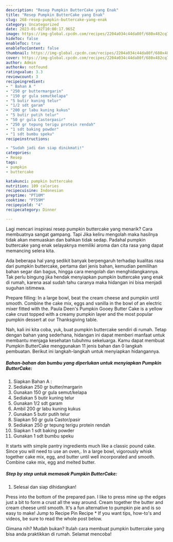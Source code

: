 ```yaml
---
description: "Resep Pumpkin ButterCake yang Enak"
title: "Resep Pumpkin ButterCake yang Enak"
slug: 268-resep-pumpkin-buttercake-yang-enak
category: Uncategorized
date: 2023-01-02T10:00:17.965Z
image: https://img-global.cpcdn.com/recipes/2204a034c44da80f/680x482cq70/pumpkin-buttercake-foto-resep-utama.jpg
hideToc: false
enableToc: true
enableTocContent: false
thumbnail: https://img-global.cpcdn.com/recipes/2204a034c44da80f/680x482cq70/pumpkin-buttercake-foto-resep-utama.jpg
cover: https://img-global.cpcdn.com/recipes/2204a034c44da80f/680x482cq70/pumpkin-buttercake-foto-resep-utama.jpg
author: Admin
authorAv: notfound
ratingvalue: 3.3
reviewcount: 3
recipeingredient:
- " Bahan A "
- "250 gr buttermargarin"
- "150 gr gula semutkelapa"
- "5 butir kuning telur"
- "1/2 sdt garam"
- "200 gr labu kuning kukus"
- "5 butir putih telur"
- "50 gr gula Castorpasir"
- "250 gr tepung terigu protein rendah"
- "1 sdt baking powder"
- "1 sdt bumbu speku"
recipeinstructions:

- "Sudah jadi dan siap dinikmati!"
categories:
- Resep
tags:
- pumpkin
- buttercake

katakunci: pumpkin buttercake 
nutrition: 109 calories
recipecuisine: Indonesian
preptime: "PT10M"
cooktime: "PT59M"
recipeyield: "4"
recipecategory: Dinner

---
```



Lagi mencari inspirasi resep pumpkin buttercake yang menarik? Cara membuatnya sangat gampang. Tapi Jika keliru mengolah maka hasilnya tidak akan memuaskan dan bahkan tidak sedap. Padahal pumpkin buttercake yang enak selayaknya memiliki aroma dan cita rasa yang dapat memancing selera kita.


Ada beberapa hal yang sedikit banyak berpengaruh terhadap kualitas rasa dari pumpkin buttercake, pertama dari jenis bahan, kemudian pemilihan bahan segar dan bagus, hingga cara mengolah dan menghidangkannya. Tak perlu bingung jika hendak menyiapkan pumpkin buttercake yang enak di rumah, karena asal sudah tahu caranya maka hidangan ini bisa menjadi suguhan istimewa.

Prepare filling: In a large bowl, beat the cream cheese and pumpkin until smooth. Combine the cake mix, eggs and vanilla in the bowl of an electric mixer fitted with the. Paula Deen&#39;s Pumpkin Gooey Butter Cake is a yellow cake crust topped with a creamy pumpkin layer and the most popular pumpkin dessert at our Thanksgiving table.


Nah, kali ini kita coba, yuk, buat pumpkin buttercake sendiri di rumah. Tetap dengan bahan yang sederhana, hidangan ini dapat memberi manfaat untuk membantu menjaga kesehatan tubuhmu sekeluarga. Kamu dapat membuat Pumpkin ButterCake menggunakan 11 jenis bahan dan 0 langkah pembuatan. Berikut ini langkah-langkah untuk menyiapkan hidangannya.

<!--inarticleads1-->

##### Bahan-bahan dan bumbu yang diperlukan untuk menyiapkan Pumpkin ButterCake:

1. Siapkan  Bahan A :
1. Sediakan 250 gr butter/margarin
1. Gunakan 150 gr gula semut/kelapa
1. Sediakan 5 butir kuning telur
1. Gunakan 1/2 sdt garam
1. Ambil 200 gr labu kuning kukus
1. Gunakan 5 butir putih telur
1. Siapkan 50 gr gula Castor/pasir
1. Sediakan 250 gr tepung terigu protein rendah
1. Siapkan 1 sdt baking powder
1. Gunakan 1 sdt bumbu speku


It starts with simple pantry ingredients much like a classic pound cake. Since you will need to use an oven,. In a large bowl, vigorously whisk together cake mix, egg, and butter until well incorporated and smooth. Combine cake mix, egg and melted butter. 

<!--inarticleads2-->

##### Step by step untuk memasak Pumpkin ButterCake:


1. Selesai dan siap dihidangkan!

Press into the bottom of the prepared pan. I like to press mine up the edges just a bit to form a crust all the way around. Cream together the butter and cream cheese until smooth. It&#39;s a fun alternative to pumpkin pie and is so easy to make! Jump to Recipe Pin Recipe * If you want tips, how-to&#39;s and videos, be sure to read the whole post below. 

Gimana nih? Mudah bukan? Itulah cara membuat pumpkin buttercake yang bisa anda praktikkan di rumah. Selamat mencoba!
